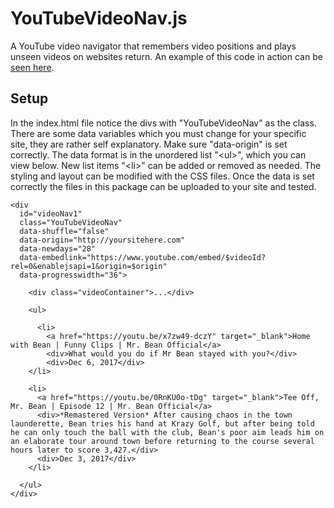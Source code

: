 # YouTubeVideoNav.js

A YouTube video navigator that remembers video positions and plays unseen videos on websites return. 
An example of this code in action can be [seen here](http://cowardlyvigilantes.com/).

## Setup

In the index.html file notice the divs with "YouTubeVideoNav" as the class. There are some data variables 
which you must change for your specific site, they are rather self explanatory. Make sure "data-origin" is 
set correctly. The data format is in the unordered list "&lt;ul&gt;", which you can view below. New list 
items "&lt;li&gt;" can be added or removed as needed. The styling and layout can be modified with the CSS 
files. Once the data is set correctly the files in this package can be uploaded to your site and tested.

```
<div 
  id="videoNav1"
  class="YouTubeVideoNav"
  data-shuffle="false"
  data-origin="http://yoursitehere.com"
  data-newdays="28"
  data-embedlink="https://www.youtube.com/embed/$videoId?rel=0&enablejsapi=1&origin=$origin"
  data-progresswidth="36">
    
    <div class="videoContainer">...</div>

    <ul>
    
      <li>
        <a href="https://youtu.be/x7zw49-dczY" target="_blank">Home with Bean | Funny Clips | Mr. Bean Official</a>
        <div>What would you do if Mr Bean stayed with you?</div>
        <div>Dec 6, 2017</div>
    </li>
    
    <li>
      <a href="https://youtu.be/0RnKU0o-tDg" target="_blank">Tee Off, Mr. Bean | Episode 12 | Mr. Bean Official</a>
      <div>*Remastered Version* After causing chaos in the town launderette, Bean tries his hand at Krazy Golf, but after being told he can only touch the ball with the club, Bean's poor aim leads him on an elaborate tour around town before returning to the course several hours later to score 3,427.</div>
      <div>Dec 3, 2017</div>
    </li>
    
  </ul>
</div>
```
